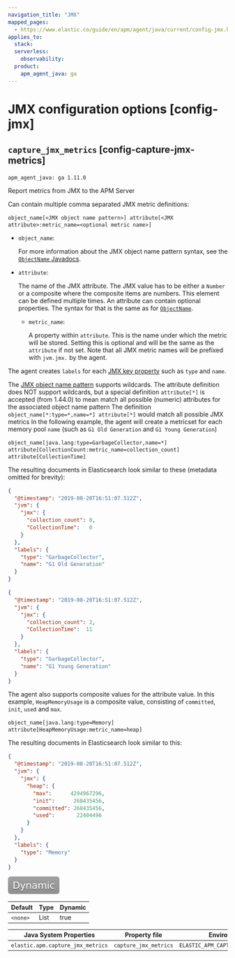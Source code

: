```yaml
---
navigation_title: "JMX"
mapped_pages:
  - https://www.elastic.co/guide/en/apm/agent/java/current/config-jmx.html
applies_to:
  stack:
  serverless:
    observability:
  product:
    apm_agent_java: ga
---
```


# JMX configuration options [config-jmx]



## `capture_jmx_metrics` [config-capture-jmx-metrics]

```{applies_to}
apm_agent_java: ga 1.11.0
```

Report metrics from JMX to the APM Server

Can contain multiple comma separated JMX metric definitions:

```
object_name[<JMX object name pattern>] attribute[<JMX attribute>:metric_name=<optional metric name>]
```

* `object_name`:

    For more information about the JMX object name pattern syntax, see the [`ObjectName` Javadocs](https://docs.oracle.com/javase/7/docs/api/javax/management/ObjectName.md).

* `attribute`:

    The name of the JMX attribute. The JMX value has to be either a `Number` or a composite where the composite items are numbers. This element can be defined multiple times. An attribute can contain optional properties. The syntax for that is the same as for [`ObjectName`](https://docs.oracle.com/javase/7/docs/api/javax/management/ObjectName.md).

    * `metric_name`:

        A property within `attribute`. This is the name under which the metric will be stored. Setting this is optional and will be the same as the `attribute` if not set. Note that all JMX metric names will be prefixed with `jvm.jmx.` by the agent.


The agent creates `labels` for each [JMX key property](https://docs.oracle.com/javase/7/docs/api/javax/management/ObjectName.md#getKeyPropertyList()) such as `type` and `name`.

The [JMX object name pattern](https://docs.oracle.com/javase/7/docs/api/javax/management/ObjectName.md) supports wildcards. The attribute definition does NOT support wildcards, but a special definition `attribute[*]` is accepted (from 1.44.0) to mean match all possible (numeric) attributes for the associated object name pattern The definition `object_name[*:type=*,name=*] attribute[*]` would match all possible JMX metrics In the following example, the agent will create a metricset for each memory pool `name` (such as `G1 Old Generation` and `G1 Young Generation`)

```
object_name[java.lang:type=GarbageCollector,name=*] attribute[CollectionCount:metric_name=collection_count] attribute[CollectionTime]
```

The resulting documents in Elasticsearch look similar to these (metadata omitted for brevity):

```json
{
  "@timestamp": "2019-08-20T16:51:07.512Z",
  "jvm": {
    "jmx": {
      "collection_count": 0,
      "CollectionTime":   0
    }
  },
  "labels": {
    "type": "GarbageCollector",
    "name": "G1 Old Generation"
  }
}
```

```json
{
  "@timestamp": "2019-08-20T16:51:07.512Z",
  "jvm": {
    "jmx": {
      "collection_count": 2,
      "CollectionTime":  11
    }
  },
  "labels": {
    "type": "GarbageCollector",
    "name": "G1 Young Generation"
  }
}
```

The agent also supports composite values for the attribute value. In this example, `HeapMemoryUsage` is a composite value, consisting of `committed`, `init`, `used` and `max`.

```
object_name[java.lang:type=Memory] attribute[HeapMemoryUsage:metric_name=heap]
```

The resulting documents in Elasticsearch look similar to this:

```json
{
  "@timestamp": "2019-08-20T16:51:07.512Z",
  "jvm": {
    "jmx": {
      "heap": {
        "max":      4294967296,
        "init":      268435456,
        "committed": 268435456,
        "used":       22404496
      }
    }
  },
  "labels": {
    "type": "Memory"
  }
}
```

[![dynamic config](images/dynamic-config.svg "") ](/reference/configuration.md#configuration-dynamic)

| Default | Type | Dynamic |
| --- | --- | --- |
| `<none>` | List | true |

| Java System Properties | Property file | Environment |
| --- | --- | --- |
| `elastic.apm.capture_jmx_metrics` | `capture_jmx_metrics` | `ELASTIC_APM_CAPTURE_JMX_METRICS` |

